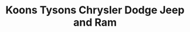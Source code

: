 ---
title: "Koons Tysons Chrysler Dodge Jeep and Ram"
url: /vienna/koons-tysons-chrysler-dodge-jeep-and-ram/
shop: car
---